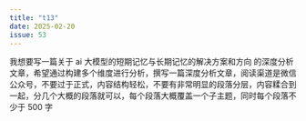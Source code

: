 ```yaml
---
title: "t13"
date: 2025-02-20
issue: 53
---
```


我想要写一篇关于 ai 大模型的短期记忆与长期记忆的解决方案和方向 的深度分析文章，希望通过构建多个维度进行分析，撰写一篇深度分析文章，阅读渠道是微信公众号，不要过于正式，内容结构轻松，不要有非常明显的段落分层，内容糅合到一起，分几个大概的段落就可以，每个段落大概覆盖一个子主题，同时每个段落不少于 500 字
